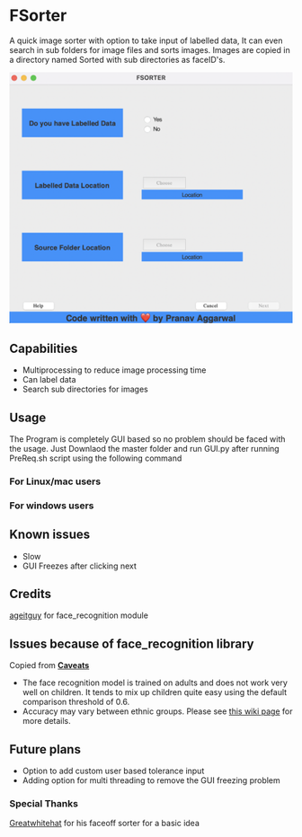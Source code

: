 # FSorter
A quick image sorter with option to take input of labelled data, It can even search in sub folders for image files and sorts images. Images are copied in a directory named Sorted with sub directories as faceID's.

![alt text](https://github.com/Pranav0-0Aggarwal/FSorter/blob/main/APP.png?raw=true)

## Capabilities
* Multiprocessing to reduce image processing time
* Can label data
* Search sub directories for images

## Usage
The Program is completely GUI based so no problem should be faced with the usage.
Just Downlaod the master folder and run GUI.py after running PreReq.sh script using the following command

### For Linux/mac users


### For windows users


## Known issues
* Slow
* GUI Freezes after clicking next

## Credits
[ageitguy](https://github.com/ageitgey/face_recognition) for face_recognition module


## Issues because of face_recognition library
Copied from [**Caveats**](https://github.com/ageitgey/face_recognition/blob/master/README.md)

* The face recognition model is trained on adults and does not work very well on children. It tends to mix
  up children quite easy using the default comparison threshold of 0.6.
* Accuracy may vary between ethnic groups. Please see [this wiki page](https://github.com/ageitgey/face_recognition/wiki/Face-Recognition-Accuracy-Problems#question-face-recognition-works-well-with-european-individuals-but-overall-accuracy-is-lower-with-asian-individuals) for more details.

## Future plans
* Option to add custom user based tolerance input
* Adding option for multi threading to remove the GUI freezing problem

### Special Thanks
[Greatwhitehat](https://github.com/greatwhitehat/faceoff) for his faceoff sorter for a basic idea
